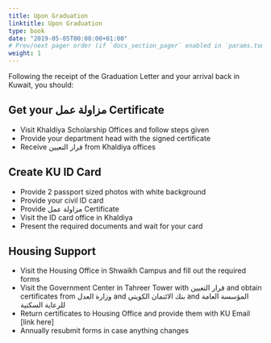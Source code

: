 ```yaml
---
title: Upon Graduation
linktitle: Upon Graduation
type: book
date: "2019-05-05T00:00:00+01:00"
# Prev/next pager order (if `docs_section_pager` enabled in `params.toml`)
weight: 1
---
```


Following the receipt of the Graduation Letter and your arrival back in Kuwait, you should:

## Get your مزاولة عمل Certificate

* Visit Khaldiya Scholarship Offices and follow steps given
* Provide your department head with the signed certificate
* Receive قرار التعيين from Khaldiya offices

 
## Create KU ID Card

* Provide 2 passport sized photos with white background
* Provide your civil ID card
* Provide مزاولة عمل Certificate
* Visit the ID card office in Khaldiya
* Present the required documents and wait for your card


## Housing Support

* Visit the Housing Office in Shwaikh Campus and fill out the required forms 
* Visit the Government Center in Tahreer Tower with قرار التعيين and obtain certificates from وزارة العدل and بنك الائتمان الكويتي and المؤسسة العامة للرعاية السكنية
* Return certificates to Housing Office and provide them with KU Email [link here]
* Annually resubmit forms in case anything changes
